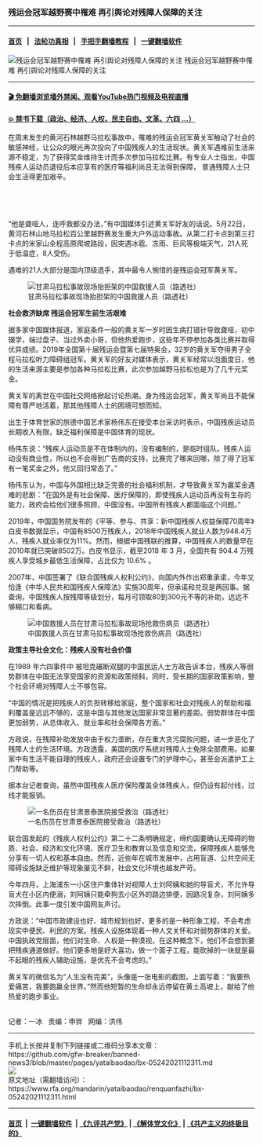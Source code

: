 ### 残运会冠军越野赛中罹难  再引舆论对残障人保障的关注
------------------------

#### [首页](https://github.com/gfw-breaker/banned-news3/blob/master/README.md) &nbsp;&nbsp;|&nbsp;&nbsp; [法轮功真相](https://github.com/begood0513/basic/blob/master/README.md)  &nbsp;&nbsp;|&nbsp;&nbsp; [手把手翻墙教程](https://github.com/gfw-breaker/guides/wiki)  &nbsp;&nbsp;|&nbsp;&nbsp; [一键翻墙软件](https://github.com/gfw-breaker/nogfw/blob/master/README.md)  



<div id="headerimg">
 <img alt="残运会冠军越野赛中罹难  再引舆论对残障人保障的关注" src="https://www.rfa.org/mandarin/yataibaodao/renquanfazhi/bx-05242021112311.html/@@images/fe0758d7-bb77-4087-9514-6d75be33dfce.jpeg" title="残运会冠军越野赛中罹难  再引舆论对残障人保障的关注"/>
 <span class="lead_image_caption">
  残运会冠军越野赛中罹难  再引舆论对残障人保障的关注
 </span>
 <!-- zoomattribute -->
</div>

<hr/>


#### [ 🎬  免翻墙浏览墙外禁闻、观看YouTube热门视频及电视直播](https://github.com/gfw-breaker/HelloWorld)

#### [ 💥  禁书下载（政治、经济、人权、民主自由、文革、六四 ...）](https://github.com/gfw-breaker/books/blob/master/README.md)

<div id="storytext">
 <p>
 </p>
 <p>
  在周末发生的黄河石林越野马拉松事故中，罹难的残运会冠军黄关军触动了社会的敏感神经，让公众的眼光再次投向了中国残疾人的生活现状。黄关军遇难前生活来源不稳定，为了获得奖金维持生计而多次参加马拉松比赛。有专业人士指出，中国残疾人运动员退役后本应享有的医疗等福利尚且无法得到保障， 普通残障人士只会生活得更加艰辛。
 </p>
 <p>
  <br/>
 </p>
 <p>
  <br/>
 </p>
 <p>
  “他是聋哑人，连呼救都没办法，”有中国媒体引述黄关军好友的话说。5月22日，黄河石林山地马拉松百公里越野赛发生重大户外运动事故。从第二打卡点到第三打卡点的米家山全程高原爬坡路段，因突遇冰雹、冻雨、巨风等极端天气，21人死于低温症，8人受伤。
 </p>
 <p>
  遇难的21人大部分是国内顶级选手，其中最令人惋惜的是残运会冠军黄关军。
 </p>
 <p>
  <figure class="image-richtext image-inline captioned" style="width:1280px;">
   <img alt="甘肃马拉松事故现场抬担架的中国救援人员（路透社）" src="https://www.rfa.org/mandarin/yataibaodao/renquanfazhi/bx-05242021112311.html/bx0524c.jpg/@@images/b1596ece-cfda-4f4a-bb8c-2b3d71e0ec9f.jpeg" title="bx0524c.jpg"/>
   <figcaption class="image-caption">
    甘肃马拉松事故现场抬担架的中国救援人员（路透社）
   </figcaption>
   <small>
   </small>
  </figure>
 </p>
 <p>
  <strong>
   社会救济缺席
  </strong>
  <strong>
  </strong>
  <strong>
   残运会冠军生前生活艰难
  </strong>
 </p>
 <p>
  据多家中国媒体报道，家庭条件一般的黄关军一岁时因生病打错针导致聋哑，初中辍学，端过盘子、当过外卖小哥，但他热爱跑步，这些年不停参加各类比赛并取得优异成绩。2019年全国第十届残运会暨第七届特奥会，32岁的黄关军夺得男子全程马拉松听力障碍组冠军。黄关军的好友对媒体表示，黄关军经常以泡面度日，他的生活来源主要是参加各种马拉松比赛，此次参加越野马拉松也是为了几千元奖金。
 </p>
 <p>
  黄关军的离世在中国社交网络掀起讨论热潮。身为残运会冠军，黄关军尚且不能保障有尊严地活着，那其他残障人士的困境可想而知。
 </p>
 <p>
  出生于体育世家的旅德中国艺术家杨伟东在接受本台采访时表示，中国残疾运动员长期收入有限，缺乏福利保障是中国体育的现状。
 </p>
 <p>
  杨伟东说：“残疾人运动员是不在体制内的，没有编制的，是临时组队。残疾人运动没有商业性，所以也不会得到广告商的支持，比赛完了哪来回哪，除了得了冠军有一笔奖金之外，他又回归常态了。”
 </p>
 <p>
  杨伟东认为，中国与外国相比缺乏完善的社会福利机制，才导致黄关军为赢奖金遇难的悲剧：“在国外是有社会保障、医疗保障的，即使残疾人运动员再没有生存的能力，政府会给他们很多照顾，中国没有。中国所有残疾人都面临这个问题。”
 </p>
 <p>
  2019年，中国国务院发布的《平等、参与、共享：新中国残疾人权益保障70周年》白皮书数据显示，中国有8500万残疾人，2018年中国残疾人就业人数为948.4万人，残疾人就业率仅为11%。然而，根据中国残联的推算，中国残疾人的数量早在2010年就已突破8502万。白皮书显示，截至2018
  <span>
   年
  </span>
  3
  <span>
   月，全国共有
  </span>
  904.4
  <span>
   万残疾人享受城乡最低生活保障，占比仅为
  </span>
  10.6%
  <span>
   。
  </span>
 </p>
 <p>
  2007年，中国签署了《联合国残疾人权利公约》，向国内外作出郑重承诺，今年又恰逢《中华人民共和国残疾人保障法》实施30周年，但承诺和兑现是两回事。据查询，中国残疾人按残障等级划分，每月可领取80到300元不等的补助，远远不够糊口和看病。
 </p>
 <p>
  <figure class="image-richtext image-inline captioned" style="width:1280px;">
   <img alt="中国救援人员在甘肃马拉松事故现场抢救伤病员（路透社）" src="https://www.rfa.org/mandarin/yataibaodao/renquanfazhi/bx-05242021112311.html/bx0524b.jpg/@@images/189d5800-9ada-4b6d-83d4-685dd6c9dec5.jpeg" title="bx0524b.jpg"/>
   <figcaption class="image-caption">
    中国救援人员在甘肃马拉松事故现场抢救伤病员（路透社）
   </figcaption>
   <small>
   </small>
  </figure>
 </p>
 <p>
  <strong>
   政策主导社会文化：残疾人没有社会价值
  </strong>
 </p>
 <p>
  在1989
  <span>
   年六四事件中
  </span>
  被坦克碾断双腿的中国民运人士方政告诉本台，残疾人等弱势群体在中国无法享受国家的资源和政策倾斜，同时，受长期的国家政策影响，整个社会环境对残障人士不够包容。
 </p>
 <p>
  “中国的情况是把残疾人的负担转移给家庭，整个国家和社会对残疾人的帮助和福利覆盖是远远不够的，这是中国与其他发达国家非常显著的差距。弱势群体在中国更加弱势，从总体收入、就业率和社会保障各方面。”
 </p>
 <p>
  方政说，在残障补助发放中由于权力垄断，存在重大贪污腐败问题，进一步恶化了残障人士的生活环境。方政透露，美国的医疗系统对残障人士免除全部费用。如果家中有生活不能自理的残疾人，政府还会设置专门的护理中心，甚至会派遣护工上门帮助等。
 </p>
 <p>
  据本台记者查询，虽然中国残疾人医疗保险覆盖全体残疾人，但仍设有起付线，过线才能报销。
 </p>
 <p>
  <figure class="image-richtext image-inline captioned" style="width:1280px;">
   <img alt="一名伤员在甘肃景泰医院接受救治（路透社）" src="https://www.rfa.org/mandarin/yataibaodao/renquanfazhi/bx-05242021112311.html/bx0524d.jpg/@@images/6da11ea6-04b7-4487-95f0-bb6f3c128ed5.jpeg" title="bx0524d.jpg"/>
   <figcaption class="image-caption">
    一名伤员在甘肃景泰医院接受救治（路透社）
   </figcaption>
   <small>
   </small>
  </figure>
 </p>
 <p>
  联合国发起的《残疾人权利公约》第二十二条明确规定，缔约国要确认无障碍的物质、社会、经济和文化环境、医疗卫生和教育以及信息和交流，保障残疾人能够充分享有一切人权和基本自由。然而，近些年在城市发展中，占用盲道、公共空间无障碍设施缺乏维护等现象屡见不鲜，社会文化环境也越发严苛。
 </p>
 <p>
  今年四月，上海浦东一小区住户集体针对视障人士刘阿姨和她的导盲犬，不允许导盲犬在小区内便溺，刘阿姨只能牵狗去小区外的路边排便，因路况复杂，刘阿姨多次摔倒。此事一度引发中国网友声讨。
 </p>
 <p>
  方政说：“中国市政建设也好、城市规划也好，更多的是一种形象工程，不会考虑现实中便民、利民的方案。残疾人设施体现着一种人文关怀和对弱势群体的关爱。中国执政党层面，他们对生命、人权是一种漠视，在这种概念下，他们不会想到要把残疾通道做好。他们更多地是好大喜功，做一个面子工程，能砍掉的一块就是最不起眼的残疾人辅助设施，是优先不会考虑的。”
 </p>
 <p>
  黄关军的微信名为“人生没有完美”，头像是一张电影的截图，上面写着：“我要热爱痛苦，我要跑赢全世界。”然而他短暂的生命却永远停留在黄土高坡上，献给了他热爱的跑步事业。
 </p>
 <p>
  <br/>
  记者：一冰   责编：申铧   网编：洪伟
 </p>
</div>

<hr/>
手机上长按并复制下列链接或二维码分享本文章：<br/>
https://github.com/gfw-breaker/banned-news3/blob/master/pages/yataibaodao/bx-05242021112311.md <br/>
<a href='https://github.com/gfw-breaker/banned-news3/blob/master/pages/yataibaodao/bx-05242021112311.md'><img src='https://github.com/gfw-breaker/banned-news3/blob/master/pages/yataibaodao/bx-05242021112311.md.png'/></a> <br/>
原文地址（需翻墙访问）：https://www.rfa.org/mandarin/yataibaodao/renquanfazhi/bx-05242021112311.html


------------------------
#### [首页](https://github.com/gfw-breaker/banned-news3/blob/master/README.md) &nbsp;|&nbsp; [一键翻墙软件](https://github.com/gfw-breaker/nogfw/blob/master/README.md) &nbsp;| [《九评共产党》](https://github.com/gfw-breaker/9ping.md/blob/master/README.md#九评之一评共产党是什么) | [《解体党文化》](https://github.com/gfw-breaker/jtdwh.md/blob/master/README.md) | [《共产主义的终极目的》](https://github.com/gfw-breaker/gczydzjmd.md/blob/master/README.md)


<img src='http://gfw-breaker.win/banned-news3/pages/yataibaodao/bx-05242021112311.md' width='0px' height='0px'/>